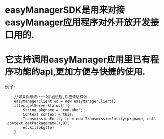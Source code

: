 # easyManagerSDK是用来对接easyManager应用程序对外开放开发接口用的.

# 它支持调用easyManager应用里已有程序功能的api,更加方便与快捷的使用.

例子:

```
    //如果你想终止一个后台进程,你应该这样做
    easyManagerClient ec = new easyManagerClient();
    if(ec.getServerStatus()){
        String pkgname = "com.abc";
        Context context = this;
        TransmissionEntity te = new TransmissionEntity(pkgname, null ,context.getPackageName(),0);
        ec.killpkg(te);
    }
```

